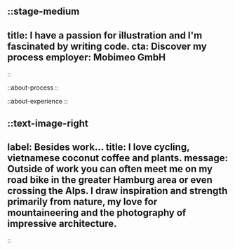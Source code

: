 
::stage-medium
---
title: I have a passion for illustration and I'm fascinated by writing code.
cta: Discover my process
employer: Mobimeo GmbH
---
::

::about-process
::

::about-experience
::

::text-image-right
---
label: Besides work…
title: I love cycling, vietnamese coconut coffee and plants.
message: Outside of work you can often meet me on my road bike in the greater Hamburg area or even crossing the Alps. I draw inspiration and strength primarily from nature, my love for mountaineering and the photography of impressive architecture. 
---
::